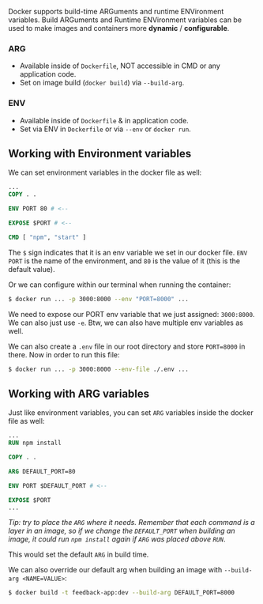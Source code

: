 Docker supports build-time ARGuments and runtime ENVironment variables.
Build ARGuments and Runtime ENVironment variables can be used to make images and containers more **dynamic** / **configurable**.

### ARG
- Available inside of `Dockerfile`, NOT accessible in CMD or any application code.
- Set on image build (`docker build`) via `--build-arg`.

### ENV
- Available inside of `Dockerfile` & in application code.
- Set via ENV in `Dockerfile` or via `--env` or `docker run`.

## Working with Environment variables

We can set environment variables in the docker file as well:
```dockerfile
...
COPY . .

ENV PORT 80 # <--

EXPOSE $PORT # <--

CMD [ "npm", "start" ]
```
The `$` sign indicates that it is an env variable we set in our docker file. `ENV PORT` is the name of the environment, and `80` is the value of it (this is the default value).

Or we can configure within our terminal when running the container:
```bash
$ docker run ... -p 3000:8000 --env "PORT=8000" ...
```
We need to expose our PORT env variable that we just assigned: `3000:8000`. We can also just use `-e`.
Btw, we can also have multiple env variables as well.

We can also create a `.env` file in our root directory and store `PORT=8000` in there. Now in order to run this file:
```bash
$ docker run ... -p 3000:8000 --env-file ./.env ...
```

## Working with ARG variables

Just like environment variables, you can set `ARG` variables inside the docker file as well:
```dockerfile
...
RUN npm install

COPY . .

ARG DEFAULT_PORT=80

ENV PORT $DEFAULT_PORT # <--

EXPOSE $PORT
...
```

*Tip: try to place the `ARG` where it needs. Remember that each command is a layer in an image, so if we change the `DEFAULT_PORT` when building an image, it could run `npm install` again if `ARG` was placed above `RUN`*.

This would set the default `ARG` in build time.

We can also override our default arg when building an image with `--build-arg <NAME=VALUE>`:
```bash
$ docker build -t feedback-app:dev --build-arg DEFAULT_PORT=8000
```

